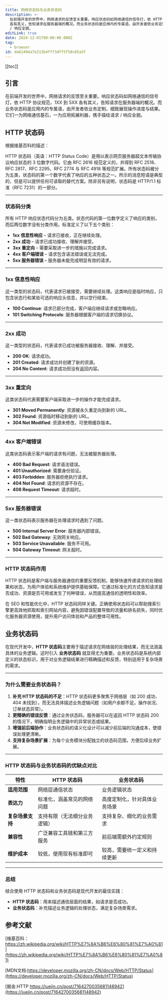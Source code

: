 ```yaml
---
title: 网络状态码与业务状态码
description: >-
  在前端开发的世界中，网络请求的反馈至关重要。响应状态码如网络通信的信号灯，依 HTTP 协议规范，1XX 到 5XX
  各有其义，告知请求在服务器端的概况。而业务状态码是应用内的专属语，由开发者依业务定制，细致展现操作进度与结果。它们一为网络通信基石，一为应用拓展利器，携手描绘请求
  / 响应全貌。
editLink: true
date: 2024-12-01T00:00:00.000Z
tag:
  - browser
id: da6149da7e213b4fff3dff5f58c65a5f
---
```

[[toc]]

## 引言

在前端开发的世界中，网络请求的反馈至关重要。响应状态码如网络通信的信号灯，依 HTTP 协议规范，1XX 到 5XX 各有其义，告知请求在服务器端的概况。而业务状态码是应用内的专属语，由开发者依业务定制，细致展现操作进度与结果。它们一为网络通信基石，一为应用拓展利器，携手描绘请求 / 响应全貌。

## HTTP 状态码

根据维基百科的描述：

HTTP 状态码（英语：HTTP Status Code）是用以表示网页服务器超文本传输协议响应状态的 3 位数字代码。它由 RFC 2616 规范定义的，并得到 RFC 2518、RFC 2817、RFC 2295、RFC 2774 与 RFC 4918 等规范扩展。所有状态码被分为五类，状态码的第一个数字代表了响应的五种状态之一。所示的消息短语是典型的，但是可以提供任何可读取的替代方案。除非另有说明，状态码是 HTTP/1.1 标准（RFC 7231）的一部分。

---

### **状态码分类**

所有 HTTP 响应状态代码分为五类。状态代码的第一位数字定义了响应的类别，而后两位数字没有分类作用。标准定义了以下五个类别：

- **1xx 信息性响应** – 请求已接收，正在继续处理。
- **2xx 成功** – 请求已成功接收、理解并接受。
- **3xx 重定向** – 需要采取进一步的措施以完成请求。
- **4xx 客户端错误** – 请求包含语法错误或无法完成。
- **5xx 服务器错误** – 服务器未能完成明显有效的请求。

---

### **1xx 信息性响应**

这一类型的状态码，代表请求已被接受，需要继续处理。这类响应是临时响应，只包含状态行和某些可选的响应头信息，并以空行结束。

- **100 Continue**: 请求已部分完成，客户端应继续请求或忽略响应。
- **101 Switching Protocols**: 服务器根据客户端的请求切换协议。

---

### **2xx 成功**

这一类型的状态码，代表请求已成功被服务器接收、理解、并接受。

- **200 OK**: 请求成功。
- **201 Created**: 请求成功并创建了新的资源。
- **204 No Content**: 请求成功但没有返回内容。

---

### **3xx 重定向**

这类状态码代表需要客户端采取进一步的操作才能完成请求。

- **301 Moved Permanently**: 资源被永久重定向到新的 URL。
- **302 Found**: 资源临时移动到新的 URL。
- **304 Not Modified**: 资源未修改，可使用缓存版本。

---

### **4xx 客户端错误**

这类状态码表示客户端的请求有问题，无法被服务器处理。

- **400 Bad Request**: 请求语法错误。
- **401 Unauthorized**: 需要身份验证。
- **403 Forbidden**: 服务器拒绝执行请求。
- **404 Not Found**: 请求的资源不存在。
- **408 Request Timeout**: 请求超时。

---

### **5xx 服务器错误**

这一类状态码表示服务器在处理请求时遇到了问题。

- **500 Internal Server Error**: 服务器内部错误。
- **502 Bad Gateway**: 无效网关响应。
- **503 Service Unavailable**: 服务不可用。
- **504 Gateway Timeout**: 网关超时。

---

### **HTTP 状态码作用**

HTTP 状态码是客户端与服务器通信的重要反馈机制，能够快速传递请求的处理结果和状态，为用户体验和系统维护提供基础保障。它通过标准化的方式告知请求是否成功、资源是否可用或发生了何种错误，从而提高通信的透明性和效率。

在 SEO 和性能优化中，HTTP 状态码同样关键。正确使用状态码可以帮助搜索引擎更高效地抓取和索引网站内容，避免因错误配置导致的流量和排名损失，同时优化服务器资源使用，提升用户访问体验和产品的整体可用性。

## 业务状态码

在现代开发中，**HTTP 状态码**主要用于描述请求在网络层的处理结果，而无法涵盖具体的业务逻辑。这时引入 **业务状态码** 就显得尤为重要。业务状态码是系统内部定义的状态标识，用于对业务逻辑结果进行精确描述和反馈，特别适用于复杂场景的需求。

---

### **为什么需要业务状态码？**

1. **补充 HTTP 状态码的不足**：HTTP 状态码更多聚焦于网络层（如 200 成功、404 未找到），而无法具体描述业务逻辑问题（如用户余额不足。操作状况、订单状态异常）。
2. **更精确的错误反馈**：通过业务状态码，服务器可以在返回 HTTP 状态码 200 的情况下，明确指明业务逻辑中的异常状态或结果。
3. **增强前后端协作**：业务状态码的语义化设计可以减少前后端的沟通成本，使错误处理更清晰。
4. **支持复杂场景扩展**：为每个业务模块分配独立的状态码范围，方便后续业务扩展。

---

### **HTTP 状态码与业务状态码的优缺点对比**

| 特性               | HTTP 状态码                         | 业务状态码                         |
|--------------------|-------------------------------------|------------------------------------|
| **适用范围**       | 网络层通信状态                     | 业务逻辑状态                      |
| **表达力**         | 标准化，涵盖常见的网络问题         | 高度定制化，针对具体业务场景      |
| **复杂场景支持**   | 支持有限（无法细分业务逻辑）       | 支持复杂、细化的业务需求          |
| **兼容性**         | 广泛兼容工具链和第三方服务         | 前后端需额外约定规则              |
| **维护成本**       | 较低，使用现有标准即可             | 较高，需要统一定义和持续更新      |

---

### **总结**

结合使用 HTTP 状态码和业务状态码是现代开发的最佳实践：

- **HTTP 状态码**：用来描述通信层面的结果，如请求是否成功。
- **业务状态码**：补充描述业务逻辑的处理状态，满足复杂场景需求。

## 参考文献

[维基百科：https://zh.wikipedia.org/wiki/HTTP%E7%8A%B6%E6%80%81%E7%A0%81](https://zh.wikipedia.org/wiki/HTTP%E7%8A%B6%E6%80%81%E7%A0%81)

[MDN文档:https://developer.mozilla.org/zh-CN/docs/Web/HTTP/Status](https://developer.mozilla.org/zh-CN/docs/Web/HTTP/Status)

[掘金:HTTP https://juejin.cn/post/7164270035681148942](https://juejin.cn/post/7164270035681148942)
